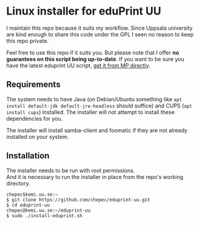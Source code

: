 # Linux installer for eduPrint UU 

I maintain this repo because it suits my workflow. Since Uppsala university are kind enough
to share this code under the GPL I seen no reason to keep this repo private.

Feel free to use this repo if it suits you. But please note that I offer **no guarantees on this 
script being up-to-date**. If you want to be sure you have the latest eduprint UU script, 
[get it from MP directly](https://mp.uu.se/web/info/stod/it-telefoni/utskrift/kom-igang-med-eduprint/eduprint-linux).


## Requirements

The system needs to have Java (on Debian/Ubuntu something like `apt install default-jdk default-jre-headless` should suffice) and CUPS (`apt install cups`) installed. The installer will not attempt to 
install these dependencies for you.

The installer will install samba-client and foomatic if they are not already installed on your 
system.



## Installation

The installer needs to be run with root permissions.  
And it is necessary to run the installer in place from the repo's working directory.

```
chepec$kemi.uu.se:~
$ git clone https://github.com/chepec/eduprint-uu.git
$ cd eduprint-uu
chepec@kemi.uu.se:~/eduprint-uu
$ sudo ./install-eduprint.sh
```


